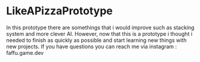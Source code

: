 # LikeAPizzaPrototype
In this prototype there are somethings that i would improve such as stacking system and more clever AI. However, now that this is a prototype 
i thought i needed to finish as quickly as possible and start learning new things with new projects. If you have questions you can reach me via 
instagram : faffu.game.dev
